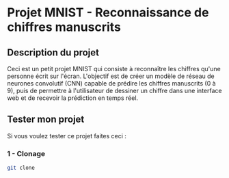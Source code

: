 # Projet MNIST - Reconnaissance de chiffres manuscrits

## Description du projet

Ceci est un petit projet MNIST qui consiste à reconnaître les chiffres qu'une personne écrit sur l'écran.
L'objectif est de créer un modèle de réseau de neurones convolutif (CNN) capable de prédire les chiffres manuscrits (0 à 9), puis de permettre à l'utilisateur de dessiner un chiffre dans une interface web et de recevoir la prédiction en temps réel.

## Tester mon projet

Si vous voulez tester ce projet faites ceci :

### 1 - Clonage

```bash
git clone 
```
